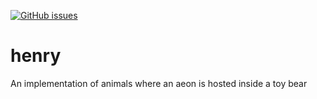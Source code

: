 [![GitHub issues](https://img.shields.io/github/issues/cartheur/henry)](https://github.com/cartheur/henry/issues)

# henry
An implementation of animals where an aeon is hosted inside a toy bear
